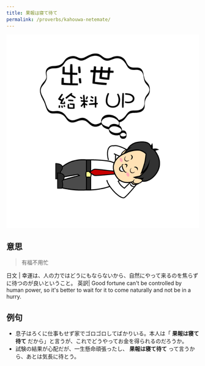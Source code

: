 ```yaml
---
title: 果報は寝て待て
permalink: /proverbs/kahouwa-netemate/
---
```


![](/assets/images/proverbs/5429.png)

## 意思

> 有福不用忙

日文 | 幸運は、人の力ではどうにもならないから、自然にやって来るのを焦らずに待つのが良いということ。 
英訳| Good fortune can't be controlled by human power, so it's better to wait for it to come naturally and not be in a hurry. 

## 例句

- 息子はろくに仕事もせず家でゴロゴロしてばかりいる。本人は「 **果報は寝て待て** だから」と言うが、これでどうやってお金を得られるのだろうか。
- 試験の結果が心配だが、一生懸命頑張ったし、 **果報は寝て待て** って言うから、あとは気長に待とう。
